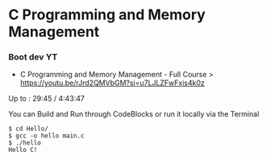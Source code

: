 # C Programming and Memory Management

### Boot dev YT

- C Programming and Memory Management - Full Course > https://youtu.be/rJrd2QMVbGM?si=u7LJLZFwFxis4k0z

Up to : 29:45 / 4:43:47

You can Build and Run through CodeBlocks or run it locally via the Terminal
```
$ cd Hello/
$ gcc -o hello main.c 
$ ./hello 
Hello C!
```